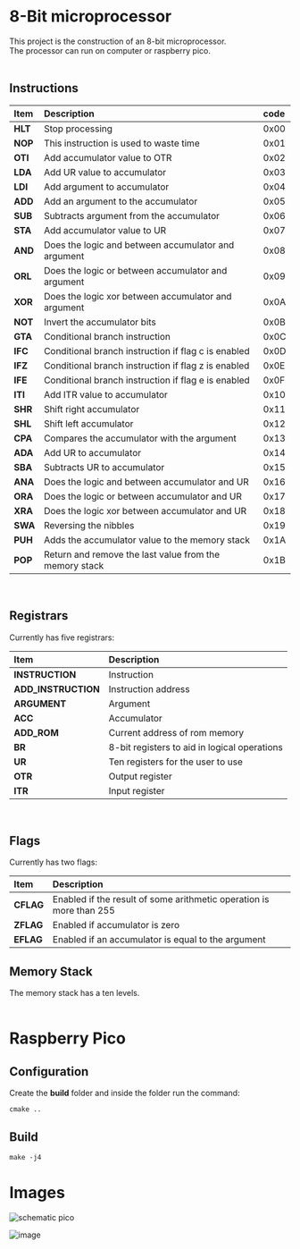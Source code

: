 # 8-Bit microprocessor

This project is the construction of an 8-bit microprocessor. <br>
The processor can run on computer or raspberry pico.<br>
<br>

## Instructions

| Item    | Description                                            | code |
| :------ | :----------------------------------------------------- | :--- |
| **HLT** | Stop processing                                        | 0x00 |
| **NOP** | This instruction is used to waste time                 | 0x01 |
| **OTI** | Add accumulator value to OTR                           | 0x02 |
| **LDA** | Add UR value to accumulator                            | 0x03 |
| **LDI** | Add argument to accumulator                            | 0x04 |
| **ADD** | Add an argument to the accumulator                     | 0x05 |
| **SUB** | Subtracts argument from the accumulator                | 0x06 |
| **STA** | Add accumulator value to UR                            | 0x07 |
| **AND** | Does the logic and between accumulator and argument    | 0x08 |
| **ORL** | Does the logic or between accumulator and argument     | 0x09 |
| **XOR** | Does the logic xor between accumulator and argument    | 0x0A |
| **NOT** | Invert the accumulator bits                            | 0x0B |
| **GTA** | Conditional branch instruction                         | 0x0C |
| **IFC** | Conditional branch instruction if flag c is enabled    | 0x0D |
| **IFZ** | Conditional branch instruction if flag z is enabled    | 0x0E |
| **IFE** | Conditional branch instruction if flag e is enabled    | 0x0F |
| **ITI** | Add ITR value to accumulator                           | 0x10 |
| **SHR** | Shift right accumulator                                | 0x11 |
| **SHL** | Shift left accumulator                                 | 0x12 |
| **CPA** | Compares the accumulator with the argument             | 0x13 |
| **ADA** | Add UR to accumulator                                  | 0x14 |
| **SBA** | Subtracts UR to accumulator                            | 0x15 |
| **ANA** | Does the logic and between accumulator and UR          | 0x16 |
| **ORA** | Does the logic or between accumulator and UR           | 0x17 |
| **XRA** | Does the logic xor between accumulator and UR          | 0x18 |
| **SWA** | Reversing the nibbles                                  | 0x19 |
| **PUH** | Adds the accumulator value to the memory stack         | 0x1A |
| **POP** | Return and remove the last value from the memory stack | 0x1B |

<br>

## Registrars

Currently has five registrars:<br>

| Item                | Description                                  |
| :------------------ | :------------------------------------------- |
| **INSTRUCTION**     | Instruction                                  |
| **ADD_INSTRUCTION** | Instruction address                          |
| **ARGUMENT**        | Argument                                     |
| **ACC**             | Accumulator                                  |
| **ADD_ROM**         | Current address of rom memory                |
| **BR**              | 8-bit registers to aid in logical operations |
| **UR**              | Ten registers for the user to use            |
| **OTR**             | Output register                              |
| **ITR**             | Input register                               |

<br>

## Flags

Currently has two flags: <br>

| Item      | Description                                                         |
| :-------- | :------------------------------------------------------------------ |
| **CFLAG** | Enabled if the result of some arithmetic operation is more than 255 |
| **ZFLAG** | Enabled if accumulator is zero                                      |
| **EFLAG** | Enabled if an accumulator is equal to the argument                  |

## Memory Stack

The memory stack has a ten levels.<br>
<br>

# Raspberry Pico

## Configuration

Create the **build** folder and inside the folder run the command:

```
cmake ..
```

## Build

```
make -j4
```

# Images

<img src="https://i.ibb.co/p4ZFmNb/Captura-de-Tela-2023-06-04-a-s-17-51-23.png" alt="schematic pico" border="0"><br>

<img src="https://i.ibb.co/hWwSsb1/IMG-4650.jpg" alt="image" border="0">
